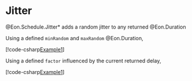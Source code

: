 ﻿# Jitter

@Eon.Schedule.Jitter* adds a random jitter to any returned @Eon.Duration

Using a defined `minRandom` and `maxRandom` @Eon.Duration,

[!code-csharp[Example1](../../../Eon.Tests/Examples/JitterTests.cs#Example1)]

Using a defined `factor` influenced by the current returned delay,

[!code-csharp[Example1](../../../Eon.Tests/Examples/JitterTests.cs#Example2)]
